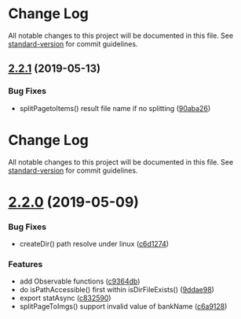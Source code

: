 # Change Log

All notable changes to this project will be documented in this file. See [standard-version](https://github.com/conventional-changelog/standard-version) for commit guidelines.

## [2.2.1](https://github.com/waitingsong/bank-voucher-ocr/compare/v2.2.0...v2.2.1) (2019-05-13)


### Bug Fixes

* splitPagetoItems() result file name if no splitting ([90aba26](https://github.com/waitingsong/bank-voucher-ocr/commit/90aba26))



# Change Log

All notable changes to this project will be documented in this file. See [standard-version](https://github.com/conventional-changelog/standard-version) for commit guidelines.

# [2.2.0](https://github.com/waitingsong/bank-voucher-ocr/compare/v2.1.2...v2.2.0) (2019-05-09)


### Bug Fixes

* createDir() path resolve under linux ([c6d1274](https://github.com/waitingsong/bank-voucher-ocr/commit/c6d1274))


### Features

* add Observable functions ([c9364db](https://github.com/waitingsong/bank-voucher-ocr/commit/c9364db))
* do isPathAccessible() first within isDirFileExists() ([9ddae98](https://github.com/waitingsong/bank-voucher-ocr/commit/9ddae98))
* export statAsync ([c832590](https://github.com/waitingsong/bank-voucher-ocr/commit/c832590))
* splitPageToImgs() support invalid value of bankName ([c6a9128](https://github.com/waitingsong/bank-voucher-ocr/commit/c6a9128))
